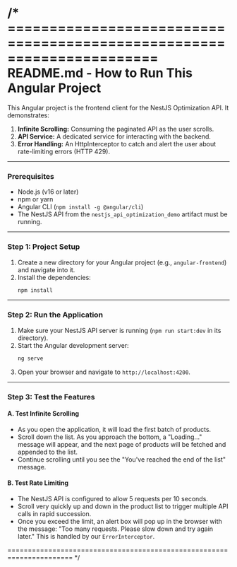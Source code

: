 
/* ======================================================================
README.md - How to Run This Angular Project
======================================================================

This Angular project is the frontend client for the NestJS Optimization API.
It demonstrates:
1.  **Infinite Scrolling:** Consuming the paginated API as the user scrolls.
2.  **API Service:** A dedicated service for interacting with the backend.
3.  **Error Handling:** An HttpInterceptor to catch and alert the user about
    rate-limiting errors (HTTP 429).

---
### Prerequisites
- Node.js (v16 or later)
- npm or yarn
- Angular CLI (`npm install -g @angular/cli`)
- The NestJS API from the `nestjs_api_optimization_demo` artifact must be running.

---
### Step 1: Project Setup

1.  Create a new directory for your Angular project (e.g., `angular-frontend`) and navigate into it.
2.  Install the dependencies:
    ```bash
    npm install
    ```
---
### Step 2: Run the Application

1.  Make sure your NestJS API server is running (`npm run start:dev` in its directory).
2.  Start the Angular development server:
    ```bash
    ng serve
    ```
3.  Open your browser and navigate to `http://localhost:4200`.

---
### Step 3: Test the Features

#### A. Test Infinite Scrolling
- As you open the application, it will load the first batch of products.
- Scroll down the list. As you approach the bottom, a "Loading..." message will appear, and the next page of products will be fetched and appended to the list.
- Continue scrolling until you see the "You've reached the end of the list" message.

#### B. Test Rate Limiting
- The NestJS API is configured to allow 5 requests per 10 seconds.
- Scroll very quickly up and down in the product list to trigger multiple API calls in rapid succession.
- Once you exceed the limit, an alert box will pop up in the browser with the message: "Too many requests. Please slow down and try again later." This is handled by our `ErrorInterceptor`.

======================================================================
*/



